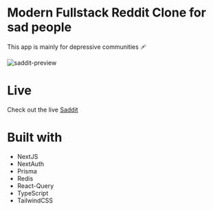 # Modern Fullstack Reddit Clone for sad people
This app is mainly for depressive communities 🩹

![saddit-preview](https://github.com/marikaufmann/saddit/assets/108984289/f72b108c-5cfc-4220-bd0e-9a404ca5e185)

# Live
Check out the live [Saddit](https://saddit.vercel.app/)

# Built with
- NextJS
- NextAuth
- Prisma
- Redis
- React-Query
- TypeScript
- TailwindCSS
